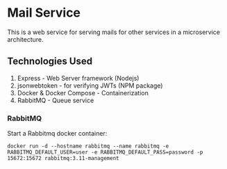 # Mail Service

This is a web service for serving mails for other services in a microservice architecture.

## Technologies Used

1. Express - Web Server framework (Nodejs)
2. jsonwebtoken - for verifying JWTs (NPM package)
3. Docker & Docker Compose - Containerization
4. RabbitMQ - Queue service

### RabbitMQ

Start a Rabbitmq docker container:

`docker run -d --hostname rabbitmq --name rabbitmq -e RABBITMQ_DEFAULT_USER=user -e RABBITMQ_DEFAULT_PASS=password -p 15672:15672 rabbitmq:3.11-management`
